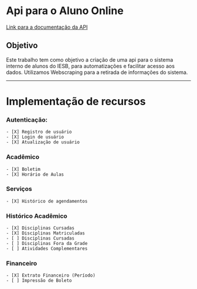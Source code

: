 # Api para o Aluno Online
[Link para a documentação da API](Lhttps://documenter.getpostman.com/view/10262250/TVRd9rHt)

## Objetivo
Este trabalho tem como objetivo a criação de uma api para o sistema interno de alunos do IESB, para automatizações e facilitar acesso aos dados. Utilizamos Webscraping para a retirada de informações do sistema.

---

# Implementação de recursos
### Autenticação:
    - [X] Registro de usuário
    - [X] Login de usuário
    - [X] Atualização de usuário

### Acadêmico
    - [X] Boletim
    - [X] Horário de Aulas

### Serviços
    - [X] Histórico de agendamentos

### Histórico Acadêmico
    - [X] Disciplinas Cursadas
    - [X] Disciplinas Matriculadas
    - [ ] Disciplinas Cursadas
    - [ ] Disciplinas Fora da Grade
    - [ ] Atividades Complementares
    
### Financeiro
    - [X] Extrato Financeiro (Período)
    - [ ] Impressão de Boleto